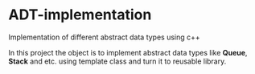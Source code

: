 # ADT-implementation
Implementation of different abstract data types using c++

In this project the object is to implement abstract data types like **Queue**, **Stack** and etc. using template class and turn it to reusable library.
